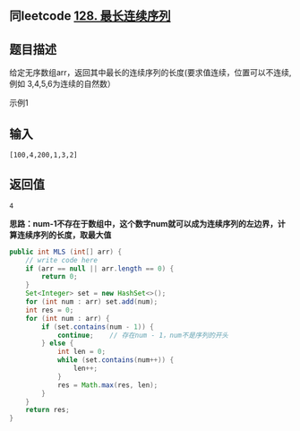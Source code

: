 ## 同leetcode [128. 最长连续序列](https://leetcode-cn.com/problems/longest-consecutive-sequence/)

## 题目描述

给定无序数组arr，返回其中最长的连续序列的长度(要求值连续，位置可以不连续,例如 3,4,5,6为连续的自然数）

示例1

## 输入

```
[100,4,200,1,3,2]
```

## 返回值

```
4
```

**思路：num-1不存在于数组中，这个数字num就可以成为连续序列的左边界，计算连续序列的长度，取最大值**

```java
public int MLS (int[] arr) {
    // write code here
    if (arr == null || arr.length == 0) {
        return 0;
    }
    Set<Integer> set = new HashSet<>();
    for (int num : arr) set.add(num);
    int res = 0;
    for (int num : arr) {
        if (set.contains(num - 1)) {
            continue;    // 存在num - 1，num不是序列的开头
        } else {
            int len = 0;
            while (set.contains(num++)) {
                len++;
            }
            res = Math.max(res, len);
        }
    }
    return res;
}
```